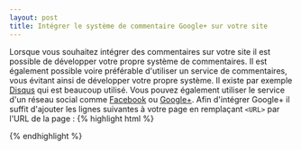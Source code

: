 ```yaml
---
layout: post
title: Intégrer le système de commentaire Google+ sur votre site
---
```


Lorsque vous souhaitez intégrer des commentaires sur votre site il est possible de développer votre propre système de commentaires.
Il est également possible voire préférable d'utiliser un service de commentaires, vous évitant ainsi de développer votre propre système. Il existe par exemple [Disqus] qui est beaucoup utilisé. Vous pouvez également utiliser le service d'un réseau social comme [Facebook] ou [Google+]. Afin d'intégrer Google+ il suffit d'ajouter les lignes suivantes à votre page en remplaçant `<URL>` par l'URL de la page :
{% highlight html %}
	<script src="https://apis.google.com/js/plusone.js"></script>
		<div class="g-comments"
			data-href="<URL>"
		    data-width="642"
		    data-first_party_property="BLOGGER"
		    data-view_type="FILTERED_POSTMOD">
		</div>
{% endhighlight %}

[Disqus]: http://disqus.com/
[Facebook]: https://www.facebook.com/
[Google+]: https://plus.google.com/
